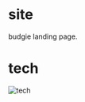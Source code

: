 # site

budgie landing page.

# tech

![tech](https://skillicons.dev/icons?i=tailwind,ts,react,nextjs,vercel)